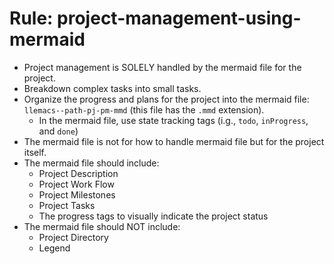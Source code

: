 <!-- ---
!-- Timestamp: 2025-01-10 20:25:32
!-- Author: ywatanabe
!-- File: /home/ywatanabe/proj/llemacs/workspace/resources/prompts/components/03_rules/project-management-mermaid.md
!-- --- -->

# Rule: project-management-using-mermaid
* Project management is SOLELY handled by the mermaid file for the project.
* Breakdown complex tasks into small tasks. 
* Organize the progress and plans for the project into the mermaid file: `llemacs--path-pj-pm-mmd` (this file has the `.mmd` extension).
  * In the mermaid file, use state tracking tags (i.g., `todo`, `inProgress`, and `done`)
* The mermaid file is not for how to handle mermaid file but for the project itself.
* The mermaid file should include:
  * Project Description
  * Project Work Flow
  * Project Milestones
  * Project Tasks
  * The progress tags to visually indicate the project status
* The mermaid file should NOT include:
  * Project Directory
  * Legend
